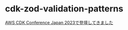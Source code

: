 # cdk-zod-validation-patterns

[AWS CDK Conference Japan 2023で登壇してきました](https://go-to-k.hatenablog.com/entry/aws-cdk-conference-japan-2023)
